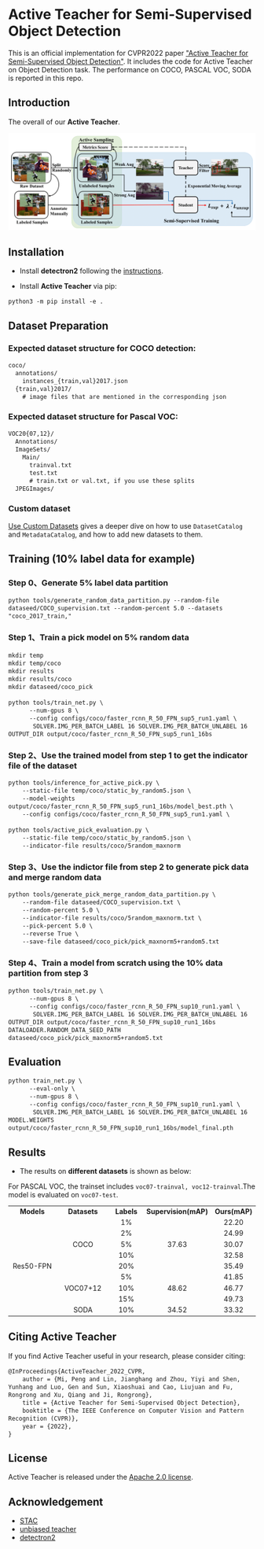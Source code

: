 # Active Teacher for Semi-Supervised Object Detection
This is an official implementation for CVPR2022 paper ["Active Teacher for Semi-Supervised Object Detection"](https://openaccess.thecvf.com/content/CVPR2022/papers/Mi_Active_Teacher_for_Semi-Supervised_Object_Detection_CVPR_2022_paper.pdf). It includes the code for Active Teacher on Object Detection task. The performance on COCO, PASCAL VOC, SODA is reported in this repo.

<!-- by [Peng Mi](), [Jianghang Lin](https://github.com/HunterJ-Lin), [Yiyi Zhou](), [Yunhang Shen](), [Gen Luo](), [Xiaoshuai Sun](), [Liujuan Cao](), [Rongrong Fu](), [Qiang Xu](), [Rongrong Ji](). -->
<!-- Conference on Computer Vision and Pattern Recognition (CVPR) 2022 Paper.</br> -->

## Introduction
The overall of our **Active Teacher**. 
<p align="center">
<img src="teaser/ActiveTeacher.png">
</p>


## Installation

- Install **detectron2** following the [instructions](https://detectron2.readthedocs.io/tutorials/install.html).

- Install **Active Teacher** via pip:
```
python3 -m pip install -e .
```

## Dataset Preparation

### Expected dataset structure for COCO detection:
```
coco/
  annotations/
    instances_{train,val}2017.json
  {train,val}2017/
    # image files that are mentioned in the corresponding json
```

### Expected dataset structure for Pascal VOC:
```
VOC20{07,12}/
  Annotations/
  ImageSets/
    Main/
      trainval.txt
      test.txt
      # train.txt or val.txt, if you use these splits
  JPEGImages/
```

### Custom dataset
[Use Custom Datasets](https://detectron2.readthedocs.io/tutorials/datasets.html) gives a deeper dive on how to use `DatasetCatalog` and `MetadataCatalog`, and how to add new datasets to them.

## Training (10% label data for example)
### Step 0、Generate 5% label data partition
```
python tools/generate_random_data_partition.py --random-file dataseed/COCO_supervision.txt --random-percent 5.0 --datasets "coco_2017_train,"
```

### Step 1、Train a pick model on 5% random data
```
mkdir temp
mkdir temp/coco
mkdir results
mkdir results/coco
mkdir dataseed/coco_pick

python tools/train_net.py \
      --num-gpus 8 \
      --config configs/coco/faster_rcnn_R_50_FPN_sup5_run1.yaml \
       SOLVER.IMG_PER_BATCH_LABEL 16 SOLVER.IMG_PER_BATCH_UNLABEL 16 OUTPUT_DIR output/coco/faster_rcnn_R_50_FPN_sup5_run1_16bs
```

### Step 2、Use the trained model from step 1 to get the indicator file of the dataset
```
python tools/inference_for_active_pick.py \
    --static-file temp/coco/static_by_random5.json \
    --model-weights output/coco/faster_rcnn_R_50_FPN_sup5_run1_16bs/model_best.pth \
    --config configs/coco/faster_rcnn_R_50_FPN_sup5_run1.yaml \

python tools/active_pick_evaluation.py \
    --static-file temp/coco/static_by_random5.json \
    --indicator-file results/coco/5random_maxnorm
```

### Step 3、Use the indictor file from step 2 to generate pick data and merge random data
```
python tools/generate_pick_merge_random_data_partition.py \
    --random-file dataseed/COCO_supervision.txt \
    --random-percent 5.0 \
    --indicator-file results/coco/5random_maxnorm.txt \
    --pick-percent 5.0 \
    --reverse True \
    --save-file dataseed/coco_pick/pick_maxnorm5+random5.txt
```

### Step 4、Train a model from scratch using the 10% data partition from step 3
```
python tools/train_net.py \
      --num-gpus 8 \
      --config configs/coco/faster_rcnn_R_50_FPN_sup10_run1.yaml \
       SOLVER.IMG_PER_BATCH_LABEL 16 SOLVER.IMG_PER_BATCH_UNLABEL 16 OUTPUT_DIR output/coco/faster_rcnn_R_50_FPN_sup10_run1_16bs DATALOADER.RANDOM_DATA_SEED_PATH dataseed/coco_pick/pick_maxnorm5+random5.txt

```

## Evaluation
```
python train_net.py \
      --eval-only \
      --num-gpus 8 \
      --config configs/coco/faster_rcnn_R_50_FPN_sup10_run1.yaml \
       SOLVER.IMG_PER_BATCH_LABEL 16 SOLVER.IMG_PER_BATCH_UNLABEL 16 MODEL.WEIGHTS output/coco/faster_rcnn_R_50_FPN_sup10_run1_16bs/model_final.pth
```

## Results
- The results on **different datasets** is shown as below:

For PASCAL VOC, the trainset includes `voc07-trainval, voc12-trainval`.The model is evaluated on `voc07-test`.

<table border="0" width="800">
<tr>
	<td width="25%" align="center"> <b> Models </b> </td>
	<td width="25%" align="center"> <b> Datasets </b> </td>
	<td width="15%" align="center"> <b> Labels </b> </td>
	<td width="25%" align="center"> <b> Supervision(mAP) </b> </td>
	<td width="25%" align="center"> <b> Ours(mAP) </b> </td>
</tr>
	
<tr>
	<td width="25" align="center" rowspan="9"> Res50-FPN</td>
	<td width="25%" align="center" rowspan="5"> COCO </td>
	<td width="15%" align="center"> 1% </td>
	<td width="25%" align="center" rowspan="5"> 37.63 </td>
	<td width="25%" align="center"> 22.20 </td>
</tr>
<tr>
	<td width="15%" align="center"> 2% </td>
	<td width="25%" align="center"> 24.99 </td>
</tr>
<tr>
	<td width="15%" align="center"> 5% </td>
	<td width="25%" align="center"> 30.07 </td>
</tr>
<tr>
	<td width="15%" align="center"> 10% </td>
	<td width="25%" align="center"> 32.58 </td>
</tr>
<tr>
	<td width="15%" align="center"> 20% </td>
	<td width="25%" align="center"> 35.49 </td>
</tr>

<tr>
	<td width="25%" align="center" rowspan="3"> VOC07+12 </td>
	<td width="15%" align="center"> 5% </td>
	<td width="25%" align="center" rowspan="3"> 48.62 </td>
	<td width="25%" align="center"> 41.85 </td>
</tr>
<tr>
	<td width="15%" align="center"> 10% </td>
	<td width="25%" align="center"> 46.77 </td>
</tr>
<tr>
	<td width="15%" align="center"> 15% </td>
	<td width="25%" align="center"> 49.73 </td>
</tr>
	
<tr>
	<td width="25%" align="center"> SODA </td>
	<td width="15%" align="center"> 10% </td>
	<td width="25%" align="center"> 34.52 </td>
	<td width="25%" align="center"> 33.32 </td>
</tr>
</table>
	
## Citing Active Teacher

If you find Active Teacher useful in your research, please consider citing:

```
@InProceedings{ActiveTeacher_2022_CVPR,
	author = {Mi, Peng and Lin, Jianghang and Zhou, Yiyi and Shen, Yunhang and Luo, Gen and Sun, Xiaoshuai and Cao, Liujuan and Fu, Rongrong and Xu, Qiang and Ji, Rongrong},
	title = {Active Teacher for Semi-Supervised Object Detection},
	booktitle = {The IEEE Conference on Computer Vision and Pattern Recognition (CVPR)},
	year = {2022},
}   
```

## License

Active Teacher is released under the [Apache 2.0 license](LICENSE).

## Acknowledgement
-   [STAC](https://github.com/google-research/ssl_detection)
-   [unbiased teacher](https://github.com/facebookresearch/unbiased-teacher)
-   [detectron2](https://github.com/facebookresearch/detectron2)

